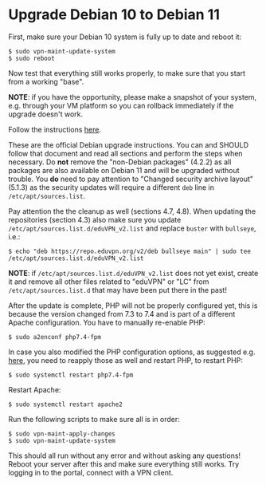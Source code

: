 # Upgrade Debian 10 to Debian 11

First, make sure your Debian 10 system is fully up to date and reboot it:

```
$ sudo vpn-maint-update-system
$ sudo reboot
```

Now test that everything still works properly, to make sure that you start from
a working "base".

**NOTE**: if you have the opportunity, please make a snapshot of your system, 
e.g. through your VM platform so you can rollback immediately if the upgrade
doesn't work.
 
Follow the instructions 
[here](https://www.debian.org/releases/bullseye/amd64/release-notes/ch-upgrading.en.html). 

These are the official Debian upgrade instructions. You can and SHOULD follow 
that document and read all sections and perform the steps when necessary. Do 
**not** remove the "non-Debian packages" (4.2.2) as all packages are also 
available on Debian 11 and will be upgraded without trouble. You **do** need to
pay attention to "Changed security archive layout" (5.1.3) as the security 
updates will require a different `deb` line in `/etc/apt/sources.list`.

Pay attention the the cleanup as well (sections 4.7, 4.8). When updating the 
repositories (section 4.3) also make sure you update 
`/etc/apt/sources.list.d/eduVPN_v2.list` and replace `buster` with `bullseye`, 
i.e.:

```
$ echo "deb https://repo.eduvpn.org/v2/deb bullseye main" | sudo tee /etc/apt/sources.list.d/eduVPN_v2.list
```

**NOTE**: if `/etc/apt/sources.list.d/eduVPN_v2.list` does not yet exist, 
create it and remove all other files related to "eduVPN" or "LC" from 
`/etc/apt/sources.list.d` that may have been put there in the past!

After the update is complete, PHP will not be properly configured yet, this is 
because the version changed from 7.3 to 7.4 and is part of a different Apache
configuration. You have to manually re-enable PHP:

```
$ sudo a2enconf php7.4-fpm
```

In case you also modified the PHP configuration options, as suggested e.g. 
[here](DEPLOY_DEBIAN.md#php), you need to reapply those as well and restart 
PHP, to restart PHP:

```
$ sudo systemctl restart php7.4-fpm
```

Restart Apache:

```
$ sudo systemctl restart apache2
```

Run the following scripts to make sure all is in order:

```
$ sudo vpn-maint-apply-changes
$ sudo vpn-maint-update-system
```

This should all run without any error and without asking any questions! Reboot 
your server after this and make sure everything still works. Try logging in to 
the portal, connect with a VPN client.
